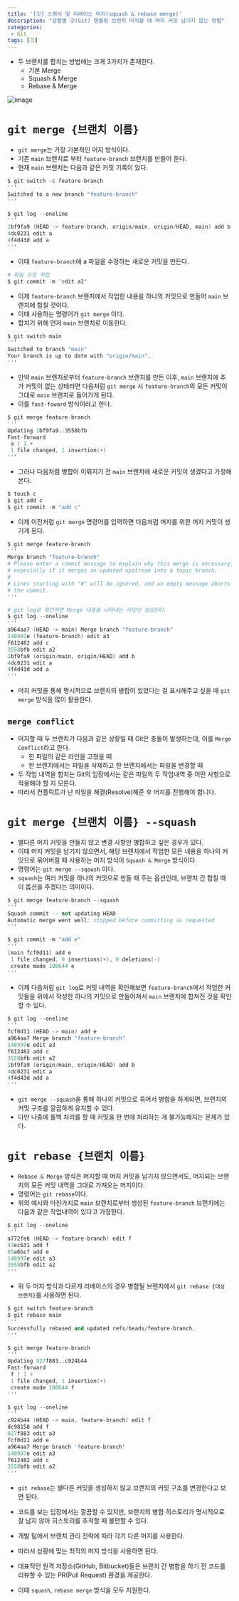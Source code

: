 ```yaml
---
title: '[깃] 스쿼시 및 리베이스 머지(squash & rebase merge)'
description: "상황별 깃(Git) 핸들링 브랜치 머지할 때 머지 커밋 남기지 않는 방법"
categories:
 - Git
tags: [깃]
---
```


- 두 브랜치를 합치는 방법에는 크게 3가지가 존재한다.
  - 기본 Merge
  - Squash & Merge
  - Rebase & Merge

![image](https://user-images.githubusercontent.com/79494088/172518144-a00adb6b-9b0f-43f5-9b69-701a08f26979.png)


# `git merge {브랜치 이름}`
- `git merge`는 가장 기본적인 머지 방식이다.
- 기존 `main` 브랜치로 부터 `feature-branch` 브랜치를 만들어 둔다.
- 현재 `main` 브랜치는 다음과 같은 커밋 기록이 있다.

```s
$ git switch -c feature-branch
'''
Switched to a new branch "feature-branch"
'''

$ git log --oneline
'''
1bf9fa9 (HEAD -> feature-branch, origin/main, origin/HEAD, main) add b
4dc0231 edit a
4f4d43d add a
'''
```

- 이때 `feature-branch`에 a 파일을 수정하는 새로운 커밋을 만든다.

```s
# 파일 수정 작업
$ git commit -m 'edit a2'
```

- 이제 `feature-branch` 브랜치에서 작업한 내용을 하나의 커밋으로 만들어 `main` 브랜치에 합칠 것이다.
- 이때 사용하는 명령어가 `git merge` 이다.
- 합치기 위해 먼저 `main` 브랜치로 이동한다.

```s 
$ git switch main
'''
Switched to branch "main"
Your branch is up to date with "origin/main".
'''
```

- 만약 `main` 브랜치로부터 `feature-branch` 브랜치를 만든 이후, `main` 브랜치에 추가 커밋이 없는 상태라면 다음처럼 `git merge` 시 `feature-branch`의 모든 커밋이 그대로 `main` 브랜치로 들어가게 된다.
- 이를 `fast-foward` 방식이라고 한다.

```s
$ git merge feature-branch
'''
Updating 1bf9fa9..3558bfb
Fast-forward
 a | 1 +
 1 file changed, 1 insertion(+)
'''

```

- 그러나 다음처럼 병합이 이뤄지기 전 `main` 브랜치에 새로운 커밋이 생겼다고 가정해본다.

```s
$ touch c
$ git add c
$ git commit -m "add c"
```

- 이제 이전처럼 `git merge` 명령어를 입력하면 다음처럼 머지를 위한 머지 커밋이 생기게 된다.

```s
$ git merge feature-branch
'''
Merge branch "feature-branch"
# Please enter a commit message to explain why this merge is necessary,
# especially if it merges an updated upstream into a topic branch.
#
# Lines starting with "#" will be ignored, and an empty message aborts
# the commit.
'''

# git log로 확인하면 Merge 내용을 나타내는 커밋이 생성된다.
$ git log --oneline
'''
a964aa7 (HEAD -> main) Merge branch "feature-branch"
148997e (feature-branch) edit a3
f612482 add c
3558bfb edit a2
1bf9fa9 (origin/main, origin/HEAD) add b
4dc0231 edit a
4f4d43d add a
'''
```

- 머지 커밋을 통해 명시적으로 브랜치의 병합이 있었다는 걸 표시해주고 싶을 때 `git merge` 방식을 많이 활용한다.

## `merge conflict`
- 머지할 때 두 브랜치가 다음과 같은 상황일 때 Git은 충돌이 발생하는데, 이를 `Merge Conflict`라고 한다.
  - 한 파일의 같은 라인을 고쳤을 때
  - 한 브랜치에서는 파일을 삭제하고 한 브랜치에서는 파일을 변경할 때
- 두 작업 내역을 합치는 Git의 입장에서는 같은 파일의 두 작업내역 중 어떤 사항으로 적용해야 할 지 모른다.
- 따라서 컨플릭트가 난 파일을 해결(Resolve)해준 후 머지를 진행해야 합니다.


# `git merge {브랜치 이름} --squash`
- 별다른 머지 커밋을 만들지 않고 변경 사항만 병합하고 싶은 경우가 있다.
- 이때 머지 커밋을 남기지 않으면서, 해당 브랜치에서 작업한 모든 내용을 하나의 커밋으로 묶어버릴 때 사용하는 머지 방식이 `Squash & Merge` 방식이다.
- 명령어는 `git merge --sqaush` 이다.
- `squash`는 여러 커밋을 하나의 커밋으로 만들 때 주는 옵션인데, 브랜치 간 합칠 때 이 옵션을 주겠다는 의미이다.

```s
$ git merge feature-branch --squash
'''
Squash commit -- not updating HEAD
Automatic merge went well; stopped before committing as requested
'''

$ git commit -m "add e"
'''
[main fcf0d11] add e
 1 file changed, 0 insertions(+), 0 deletions(-)
 create mode 100644 e
'''
```

- 이제 다음처럼 `git log`로 커밋 내역을 확인해보면 `feature-branch`에서 작업한 커밋들을 위에서 작성한 하나의 커밋으로 만들어져서 `main` 브랜치에 합쳐진 것을 확인할 수 있다.

```s
$ git log --oneline
'''
fcf0d11 (HEAD -> main) add e
a964aa7 Merge branch "feature-branch"
148997e edit a3
f612482 add c
3558bfb edit a2
1bf9fa9 (origin/main, origin/HEAD) add b
4dc0231 edit a
4f4d43d add a
'''
```

- `git merge --squash`을 통해 하나의 커밋으로 묶어서 병합을 하게되면, 브랜치의 커밋 구조를 깔끔하게 유지할 수 있다.
- 다만 나중에 롤백 처리를 할 때 커밋을 한 번에 처리하는 게 불가능해지는 문제가 있다.


# `git rebase {브랜치 이름}`
- `Rebase & Merge` 방식은 머지할 때 머지 커밋을 남기지 않으면서도, 머지되는 브랜치의 모든 커밋 내역을 그대로 가져오는 머지이다.
- 명령어는 `git rebase`이다.
- 위의 예시와 마찬가지로 `main` 브랜치로부터 생성된 `feature-branch` 브랜치에는 다음과 같은 작업내역이 있다고 가정한다.

```s
$ git log --oneline
'''
a772fe6 (HEAD -> feature-branch) edit f
43ec631 add f
05a6bcf add e
148997e edit a3
3558bfb edit a2
'''
```

- 위 두 머지 방식과 다르게 리베이스의 경우 병합될 브랜치에서 `git rebase {대상 브랜치}`를 사용하면 된다.

```s
$ git switch feature-branch
$ git rebase main
'''
Successfully rebased and updated refs/heads/feature-branch.
'''

$ git merge feature-branch
'''
Updating 927f883..c924b44
Fast-forward
 f | 1 +
 1 file changed, 1 insertion(+)
 create mode 100644 f
'''

$ git log --oneline
'''
c924b44 (HEAD -> main, feature-branch) edit f
dc98158 add f
927f883 edit a3
fcf0d11 add e
a964aa7 Merge branch 'feature-branch'
148997e edit a3
f612482 add c
3558bfb edit a2
'''
```

- `git rebase`는 별다른 커밋을 생성하지 않고 브랜치의 커밋 구조를 변경한다고 보면 된다.
- 코드를 보는 입장에서는 깔끔할 수 있지만, 브랜치의 병합 히스토리가 명시적으로 잘 남지 않아 히스토리를 추적할 때 불편할 수 있다.

- 개발 팀에서 브랜치 관리 전략에 따라 각기 다른 머지를 사용한다.
- 따라서 상황에 맞는 최적의 머지 방식을 사용하면 된다.

- 대표적인 원격 저장소(GitHub, Bitbucket)들은 브랜치 간 병합을 하기 전 코드를 리뷰할 수 있는 PR(Pull Request) 환경을 제공한다.
- 이때 `squash`, `rebase merge` 방식을 모두 지원한다.